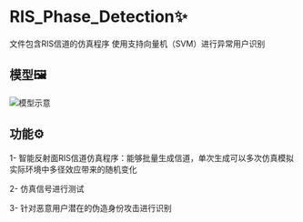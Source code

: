 # **RIS_Phase_Detection**✨

文件包含RIS信道的仿真程序 使用支持向量机（SVM）进行异常用户识别

## **模型**🖼️
![模型示意](./main/risModle.png)

## **功能**⚙️

1- 智能反射面RIS信道仿真程序：能够批量生成信道，单次生成可以多次仿真模拟实际环境中多径效应带来的随机变化

2- 仿真信号进行测试

3- 针对恶意用户潜在的伪造身份攻击进行识别
